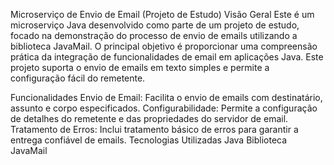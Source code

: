 
Microserviço de Envio de Email (Projeto de Estudo)
Visão Geral
Este é um microserviço Java desenvolvido como parte de um projeto de estudo, focado na demonstração do processo de envio de emails utilizando a biblioteca JavaMail. O principal objetivo é proporcionar uma compreensão prática da integração de funcionalidades de email em aplicações Java. Este projeto suporta o envio de emails em texto simples e permite a configuração fácil do remetente.

Funcionalidades
Envio de Email: Facilita o envio de emails com destinatário, assunto e corpo especificados.
Configurabilidade: Permite a configuração de detalhes do remetente e das propriedades do servidor de email.
Tratamento de Erros: Inclui tratamento básico de erros para garantir a entrega confiável de emails.
Tecnologias Utilizadas
Java
Biblioteca JavaMail
